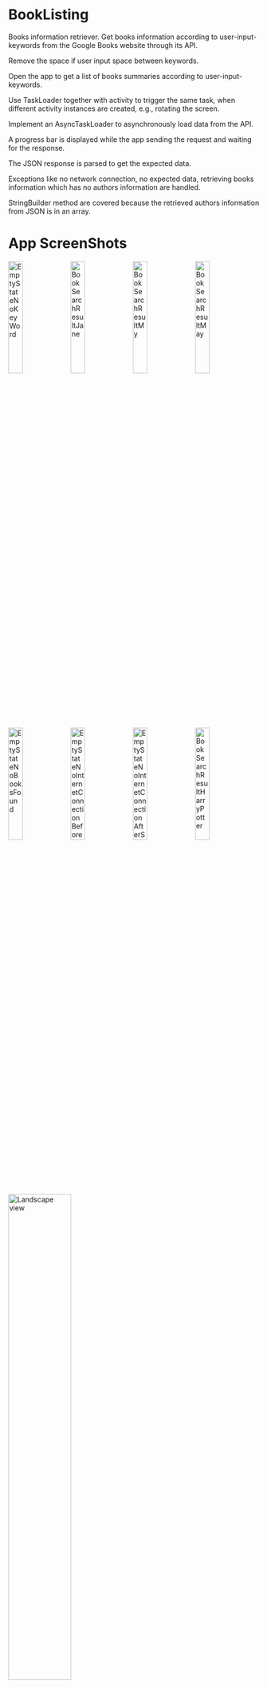 # BookListing
Books information retriever. Get books information according to user-input-keywords from the Google Books website through its API. 

Remove the space if user input space between keywords. 

Open the app to get a list of books summaries according to user-input-keywords. 

Use TaskLoader together with activity to trigger the same task, when different activity instances are created, e.g., rotating the screen. 

Implement an AsyncTaskLoader to asynchronously load data from the API. 

A progress bar is displayed while the app sending the request and waiting for the response. 

The JSON response is parsed to get the expected data. 

Exceptions like no network connection, no expected data, retrieving books information which has no authors information are handled. 

StringBuilder method are covered because the retrieved authors information from JSON is in an array. 

# App ScreenShots
<img src="screenshots/EmptyStateNoKeyWord.png" width="24%" alt="EmptyStateNoKeyWord"/> <img src="screenshots/BookSearchResultJane.png" width="24%" alt="BookSearchResultJane"/> <img src="screenshots/BookSearchResultMy.png" width="24%" alt="BookSearchResultMy"/> <img src="screenshots/BookSearchResultMay.png" width="24%" alt="BookSearchResultMay"/> <img src="screenshots/EmptyStateNoBooksFound.png" width="24%" alt="EmptyStateNoBooksFound"/> <img src="screenshots/EmptyStateNoInternetConnectionBeforeSearch.png" width="24%" alt="EmptyStateNoInternetConnectionBeforeSearch"/> <img src="screenshots/EmptyStateNoInternetConnectionAfterSearch.png" width="24%" alt="EmptyStateNoInternetConnectionAfterSearch"/> <img src="screenshots/BookSearchResultHarryPotter.png" width="24%" alt="BookSearchResultHarryPotter"/> <img src="screenshots/LandscapeView.png" width="50%" alt="Landscape view"/>
